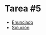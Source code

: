# Tarea #5

- [Enunciado](https://github.com/DataTalksClub/machine-learning-zoomcamp/blob/94329a0489ea7f934e279ef3334ef98a5988c65e/cohorts/2025/05-deployment/homework.md)
- [Solución](./run.sh)
